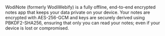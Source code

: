 WodiNote (formerly WodiWebify) is a fully offline, end-to-end encrypted notes app that keeps your data private on your device. Your notes are encrypted with AES-256-GCM and keys are securely derived using PBKDF2-SHA256, ensuring that only you can read your notes; even if your device is lost or compromised.